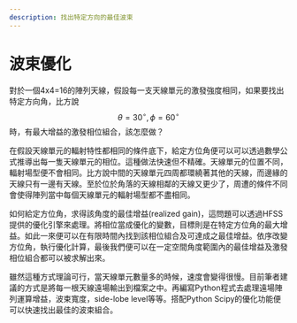 ```yaml
---
description: 找出特定方向的最佳波束
---
```


# 波束優化

對於一個4x4=16的陣列天線，假設每一支天線單元的激發強度相同，如果要找出特定方向角，比方說$$\theta =30^\circ, \phi = 60^\circ$$時，有最大增益的激發相位組合，該怎麼做？

在假設天線單元的輻射特性都相同的條件底下，給定方位角便可以可以透過數學公式推導出每一隻天線單元的相位。這種做法快速但不精確。天線單元的位置不同，輻射場型便不會相同。比方說中間的天線單元四周都環繞著其他的天線，而邊緣的天線只有一邊有天線。至於位於角落的天線相鄰的天線又更少了，周遭的條件不同會使得陣列當中每個天線單元的輻射場型都不盡相同。

如何給定方位角，求得該角度的最佳增益(realized gain)，這問題可以透過HFSS提供的優化引擎來處理。將相位當成優化的變數，目標則是在特定方位角的最大增益。如此一來便可以在有限時間內找到該相位組合及可達成之最佳增益。依序改變方位角，執行優化計算，最後我們便可以在一定空間角度範圍內的最佳增益及激發相位組合都可以被求解出來。

雖然這種方式理論可行，當天線單元數量多的時候，速度會變得很慢。目前筆者建議的方式是將每一根天線遠場輸出到檔案之中。再編寫Python程式去處理遠場陣列運算增益，波束寬度，side-lobe level等等。搭配Python Scipy的優化功能便可以快速找出最佳的波束組合。
